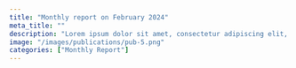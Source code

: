 ```yaml
---
title: "Monthly report on February 2024"
meta_title: ""
description: "Lorem ipsum dolor sit amet, consectetur adipiscing elit, sed do ​eiusmod tempor"
image: "/images/publications/pub-5.png"
categories: ["Monthly Report"]
---
```

